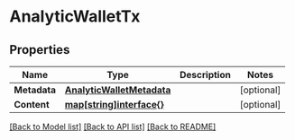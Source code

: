 # AnalyticWalletTx

## Properties
Name | Type | Description | Notes
------------ | ------------- | ------------- | -------------
**Metadata** | [**AnalyticWalletMetadata**](AnalyticWalletMetadata.md) |  | [optional] 
**Content** | [**map[string]interface{}**](map[string]interface{}.md) |  | [optional] 

[[Back to Model list]](../README.md#documentation-for-models) [[Back to API list]](../README.md#documentation-for-api-endpoints) [[Back to README]](../README.md)



